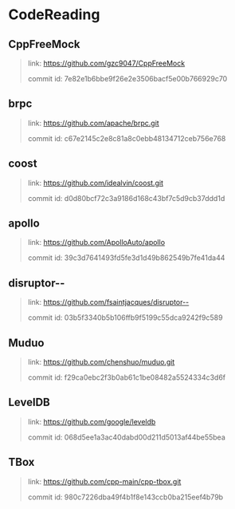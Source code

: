 # CodeReading

## CppFreeMock

> link: <https://github.com/gzc9047/CppFreeMock>
>
> commit id: 7e82e1b6bbe9f26e2e3506bacf5e00b766929c70

## brpc

> link: <https://github.com/apache/brpc.git>
>
> commit id: c67e2145c2e8c81a8c0ebb48134712ceb756e768

## coost

> link: <https://github.com/idealvin/coost.git>
>
> commit id: d0d80bcf72c3a9186d168c43bf7c5d9cb37ddd1d

## apollo

> link: <https://github.com/ApolloAuto/apollo>
>
> commit id: 39c3d7641493fd5fe3d1d49b862549b7fe41da44

## disruptor--

> link: <https://github.com/fsaintjacques/disruptor-->
>
> commit id: 03b5f3340b5b106ffb9f5199c55dca9242f9c589

## Muduo

> link: <https://github.com/chenshuo/muduo.git>
>
> commit id: f29ca0ebc2f3b0ab61c1be08482a5524334c3d6f

## LevelDB

> link: <https://github.com/google/leveldb>
>
> commit id: 068d5ee1a3ac40dabd00d211d5013af44be55bea

## TBox

> link: <https://github.com/cpp-main/cpp-tbox.git>
>
> commit id: 980c7226dba49f4b1f8e143ccb0ba215eef4b79b
